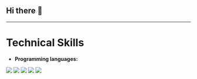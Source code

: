 ## Hi there 👋

---

# Technical Skills
* **Programming languages:**
<p>
   <a><img src="https://img.icons8.com/color/90/000000/aws.png"/></a>
   <a><img src="https://img.icons8.com/color/90/000000/python.png"/></a>
   <a><img src="https://img.icons8.com/color/90/node.png"/></a>
   <a><img src="https://img.icons8.com/color/90/000000/php.png"/></a>
  <a><img src="https://img.icons8.com/color/90/000000/perl.png"/></a>
</p>

<!--
**GitMaebela/GitMaebela** is a ✨ _special_ ✨ repository because its `README.md` (this file) appears on your GitHub profile.

Here are some ideas to get you started:

- 🔭 I’m currently working on ...
- 🌱 I’m currently learning ...
- 👯 I’m looking to collaborate on ...
- 🤔 I’m looking for help with ...
- 💬 Ask me about ...
- 📫 How to reach me: ...
- 😄 Pronouns: ...
- ⚡ Fun fact: ...
-->

